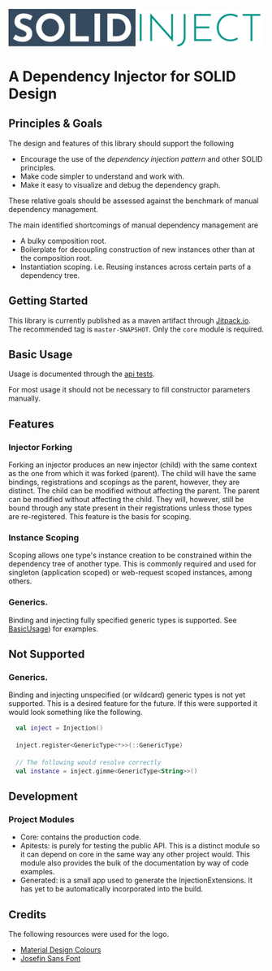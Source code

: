 ![SOLID Inject](logo.svg)

# A Dependency Injector for SOLID Design

## Principles & Goals

The design and features of this library should support the following

- Encourage the use of the _dependency injection pattern_ and other SOLID principles.
- Make code simpler to understand and work with.
- Make it easy to visualize and debug the dependency graph.

These relative goals should be assessed against the benchmark of manual dependency management.

The main identified shortcomings of manual dependency management are

- A bulky composition root.
- Boilerplate for decoupling construction of new instances other than at the composition root.
- Instantiation scoping. i.e. Reusing instances across certain parts of a dependency tree.

## Getting Started

This library is currently published as a maven artifact through [Jitpack.io](https://jitpack.io/#spauck/solid-inject).
The recommended tag is `master-SNAPSHOT`.
Only the `core` module is required.

## Basic Usage

Usage is documented through the [api tests](apitests/src/test/kotlin/solid/inject/).

For most usage it should not be necessary to fill constructor parameters manually.

## Features

### Injector Forking

Forking an injector produces an new injector (child) with the same context as the one from which it was forked (parent).
The child will have the same bindings, registrations and scopings as the parent, however, they are distinct.
The child can be modified without affecting the parent.
The parent can be modified without affecting the child.
They will, however, still be bound through any state present in their registrations unless those types are re-registered.
This feature is the basis for scoping.

### Instance Scoping

Scoping allows one type's instance creation to be constrained within the dependency tree of another type.
This is commonly required and used for singleton (application scoped) or web-request scoped instances, among others.

### Generics.

Binding and injecting fully specified generic types is supported.
See [BasicUsage](./apitests/src/test/kotlin/solid/inject/BasicUsage.kt)) for examples.

## Not Supported

### Generics.

Binding and injecting unspecified (or wildcard) generic types is not yet supported.
This is a desired feature for the future.
If this were supported it would look something like the following.

```kotlin
  val inject = Injection()

  inject.register<GenericType<*>>(::GenericType)

  // The following would resolve correctly
  val instance = inject.gimme<GenericType<String>>()
```

## Development

### Project Modules

- Core: contains the production code.
- Apitests: is purely for testing the public API.
  This is a distinct module so it can depend on core in the same way any other project would.
  This module also provides the bulk of the documentation by way of code examples.
- Generated: is a small app used to generate the InjectionExtensions.
  It has yet to be automatically incorporated into the build.

## Credits

The following resources were used for the logo.

- [Material Design Colours](https://material.io/resources/color/)
- [Josefin Sans Font](https://fonts.google.com/specimen/Josefin+Sans)
